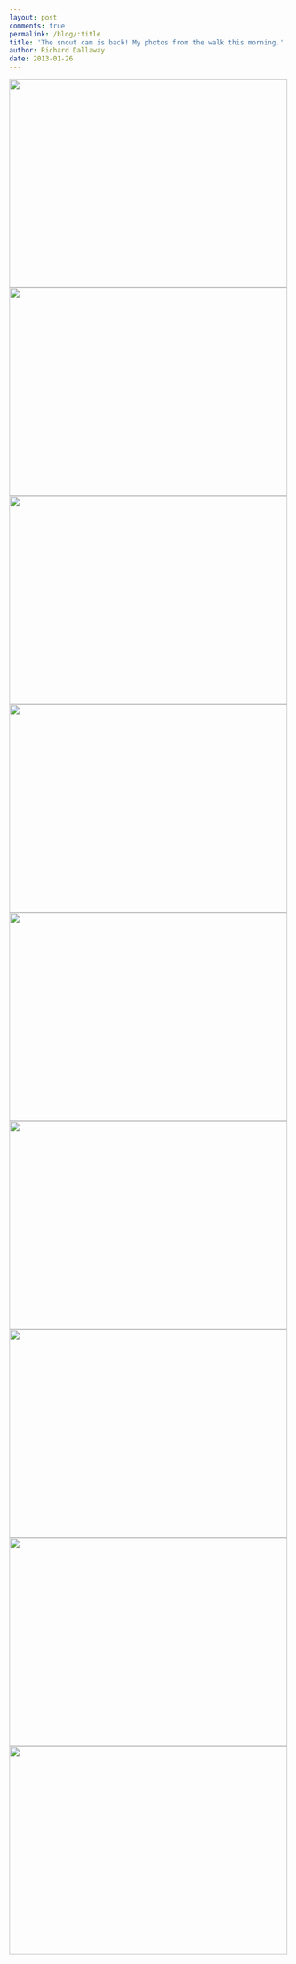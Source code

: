 ```yaml
---
layout: post
comments: true
permalink: /blog/:title
title: 'The snout cam is back! My photos from the walk this morning.'
author: Richard Dallaway
date: 2013-01-26
---
```


<div><a href="http://static.skitters.dallaway.com/PICT0016.JPG"><img width="500" src="http://static.skitters.dallaway.com/PICT0016.JPG.500.JPG" height="375"></img></a></div><div><a href="http://static.skitters.dallaway.com/PICT0017.JPG"><img width="500" src="http://static.skitters.dallaway.com/PICT0017.JPG.500.JPG" height="375"></img></a></div><div><a href="http://static.skitters.dallaway.com/PICT0021.JPG"><img width="500" src="http://static.skitters.dallaway.com/PICT0021.JPG.500.JPG" height="375"></img></a></div><div><a href="http://static.skitters.dallaway.com/PICT0022.JPG"><img width="500" src="http://static.skitters.dallaway.com/PICT0022.JPG.500.JPG" height="375"></img></a></div><div><a href="http://static.skitters.dallaway.com/PICT0033.JPG"><img width="500" src="http://static.skitters.dallaway.com/PICT0033.JPG.500.JPG" height="375"></img></a></div><div><a href="http://static.skitters.dallaway.com/PICT0037.JPG"><img width="500" src="http://static.skitters.dallaway.com/PICT0037.JPG.500.JPG" height="375"></img></a></div><div><a href="http://static.skitters.dallaway.com/PICT0049.JPG"><img width="500" src="http://static.skitters.dallaway.com/PICT0049.JPG.500.JPG" height="375"></img></a></div><div><a href="http://static.skitters.dallaway.com/PICT0053.JPG"><img width="500" src="http://static.skitters.dallaway.com/PICT0053.JPG.500.JPG" height="375"></img></a></div><div><a href="http://static.skitters.dallaway.com/PICT0071.JPG"><img width="500" src="http://static.skitters.dallaway.com/PICT0071.JPG.500.JPG" height="375"></img></a></div>


          
    
